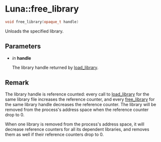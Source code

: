 # Luna::free_library

```c++
void free_library(opaque_t handle)
```

Unloads the specified library. 



## Parameters
* *in* **handle**

    The library handle returned by [load_library](group___runtime_d_l_l_1ga4047beea74e118348cddab00150eb4f8.md). 

## Remark
The library handle is reference counted: every call to [load_library](group___runtime_d_l_l_1ga4047beea74e118348cddab00150eb4f8.md) for the same library file increases the reference counter, and every [free_library](group___runtime_d_l_l_1gada1eb355bd34c85c93378ecc592379d3.md) for the same library handle decreases the reference counter. The library will be removed from the process's address space when the reference counter drop to 0.


When one library is removed from the process's address space, it will decrease reference counters for all its dependent libraries, and removes them as well if their reference counters drop to 0. 

